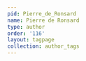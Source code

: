 ```yaml
---
pid: Pierre_de_Ronsard
name: Pierre de Ronsard
type: author
order: '116'
layout: tagpage
collection: author_tags
---
```


